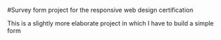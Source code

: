 #Survey form project for the responsive web design certification

This is a slightly more elaborate project in which I have to build a simple form
